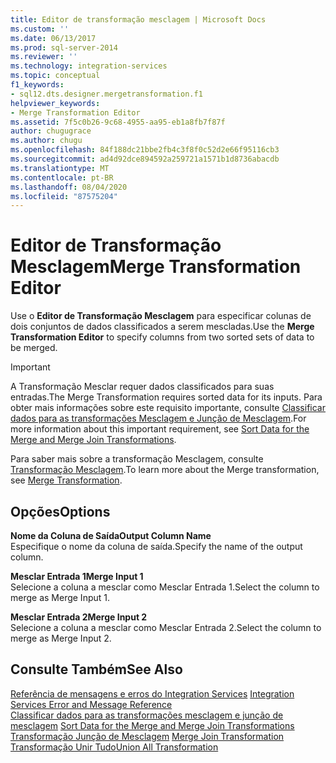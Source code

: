 ```yaml
---
title: Editor de transformação mesclagem | Microsoft Docs
ms.custom: ''
ms.date: 06/13/2017
ms.prod: sql-server-2014
ms.reviewer: ''
ms.technology: integration-services
ms.topic: conceptual
f1_keywords:
- sql12.dts.designer.mergetransformation.f1
helpviewer_keywords:
- Merge Transformation Editor
ms.assetid: 7f5c0b26-9c68-4955-aa95-eb1a8fb7f87f
author: chugugrace
ms.author: chugu
ms.openlocfilehash: 84f188dc21bbe2fb4c3f8f0c52d2e66f95116cb3
ms.sourcegitcommit: ad4d92dce894592a259721a1571b1d8736abacdb
ms.translationtype: MT
ms.contentlocale: pt-BR
ms.lasthandoff: 08/04/2020
ms.locfileid: "87575204"
---
```

# <a name="merge-transformation-editor"></a><span data-ttu-id="514ee-102">Editor de Transformação Mesclagem</span><span class="sxs-lookup"><span data-stu-id="514ee-102">Merge Transformation Editor</span></span>
  <span data-ttu-id="514ee-103">Use o **Editor de Transformação Mesclagem** para especificar colunas de dois conjuntos de dados classificados a serem mescladas.</span><span class="sxs-lookup"><span data-stu-id="514ee-103">Use the **Merge Transformation Editor** to specify columns from two sorted sets of data to be merged.</span></span>  
  
> [!IMPORTANT]  
>  <span data-ttu-id="514ee-104">A Transformação Mesclar requer dados classificados para suas entradas.</span><span class="sxs-lookup"><span data-stu-id="514ee-104">The Merge Transformation requires sorted data for its inputs.</span></span> <span data-ttu-id="514ee-105">Para obter mais informações sobre este requisito importante, consulte [Classificar dados para as transformações Mesclagem e Junção de Mesclagem](data-flow/transformations/sort-data-for-the-merge-and-merge-join-transformations.md).</span><span class="sxs-lookup"><span data-stu-id="514ee-105">For more information about this important requirement, see [Sort Data for the Merge and Merge Join Transformations](data-flow/transformations/sort-data-for-the-merge-and-merge-join-transformations.md).</span></span>  
  
 <span data-ttu-id="514ee-106">Para saber mais sobre a transformação Mesclagem, consulte [Transformação Mesclagem](data-flow/transformations/merge-transformation.md).</span><span class="sxs-lookup"><span data-stu-id="514ee-106">To learn more about the Merge transformation, see [Merge Transformation](data-flow/transformations/merge-transformation.md).</span></span>  
  
## <a name="options"></a><span data-ttu-id="514ee-107">Opções</span><span class="sxs-lookup"><span data-stu-id="514ee-107">Options</span></span>  
 <span data-ttu-id="514ee-108">**Nome da Coluna de Saída**</span><span class="sxs-lookup"><span data-stu-id="514ee-108">**Output Column Name**</span></span>  
 <span data-ttu-id="514ee-109">Especifique o nome da coluna de saída.</span><span class="sxs-lookup"><span data-stu-id="514ee-109">Specify the name of the output column.</span></span>  
  
 <span data-ttu-id="514ee-110">**Mesclar Entrada 1**</span><span class="sxs-lookup"><span data-stu-id="514ee-110">**Merge Input 1**</span></span>  
 <span data-ttu-id="514ee-111">Selecione a coluna a mesclar como Mesclar Entrada 1.</span><span class="sxs-lookup"><span data-stu-id="514ee-111">Select the column to merge as Merge Input 1.</span></span>  
  
 <span data-ttu-id="514ee-112">**Mesclar Entrada 2**</span><span class="sxs-lookup"><span data-stu-id="514ee-112">**Merge Input 2**</span></span>  
 <span data-ttu-id="514ee-113">Selecione a coluna a mesclar como Mesclar Entrada 2.</span><span class="sxs-lookup"><span data-stu-id="514ee-113">Select the column to merge as Merge Input 2.</span></span>  
  
## <a name="see-also"></a><span data-ttu-id="514ee-114">Consulte Também</span><span class="sxs-lookup"><span data-stu-id="514ee-114">See Also</span></span>  
 <span data-ttu-id="514ee-115">[Referência de mensagens e erros do Integration Services](../../2014/integration-services/integration-services-error-and-message-reference.md) </span><span class="sxs-lookup"><span data-stu-id="514ee-115">[Integration Services Error and Message Reference](../../2014/integration-services/integration-services-error-and-message-reference.md) </span></span>  
 <span data-ttu-id="514ee-116">[Classificar dados para as transformações mesclagem e junção de mesclagem](data-flow/transformations/sort-data-for-the-merge-and-merge-join-transformations.md) </span><span class="sxs-lookup"><span data-stu-id="514ee-116">[Sort Data for the Merge and Merge Join Transformations](data-flow/transformations/sort-data-for-the-merge-and-merge-join-transformations.md) </span></span>  
 <span data-ttu-id="514ee-117">[Transformação Junção de Mesclagem](data-flow/transformations/merge-join-transformation.md) </span><span class="sxs-lookup"><span data-stu-id="514ee-117">[Merge Join Transformation](data-flow/transformations/merge-join-transformation.md) </span></span>  
 [<span data-ttu-id="514ee-118">Transformação Unir Tudo</span><span class="sxs-lookup"><span data-stu-id="514ee-118">Union All Transformation</span></span>](data-flow/transformations/union-all-transformation.md)  
  
  

